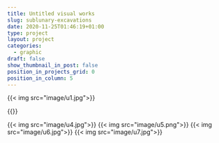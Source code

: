 ```yaml
---
title: Untitled visual works
slug: sublunary-excavations
date: 2020-11-25T01:46:19+01:00
type: project
layout: project
categories:
  - graphic
draft: false
show_thumbnail_in_post: false
position_in_projects_grid: 0
position_in_column: 5
---
```


{{< img src="image/u1.jpg">}}

{{<diptych src1="image/u2a.jpg" caption1="a" src2="image/u2b.jpg" caption2="b" render_captions="true">}}

{{< img src="image/u4.jpg">}}
{{< img src="image/u5.png">}}
{{< img src="image/u6.jpg">}}
{{< img src="image/u7.jpg">}}
